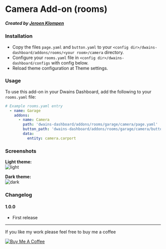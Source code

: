 # Camera Add-on (rooms)
##### Created by [Jeroen Klompen](https://github.com/klumpke/)


### Installation
- Copy the files `page.yaml` and `button.yaml` to your `<config dir>/dwains-dashboard/addons/rooms/<your room>/camera` directory.
- Configure your `rooms.yaml` file in `<config dir>/dwains-dashboard/configs` with config below.
- Reload theme configuration at Theme settings.


### Usage
To use this add-on in your Dwains Dashboard, add the following to your `rooms.yaml` file:
```yaml
# Example rooms.yaml entry
  - name: Garage
    addons:
      - name: Camera
        path: 'dwains-dashboard/addons/rooms/garage/camera/page.yaml'
        button_path: 'dwains-dashboard/addons/rooms/garage/camera/button.yaml'
        data:
          entity: camera.carport
```

### Screenshots
**Light theme:**<br>
![light](https://github.com/Klumpke/dwains-dashboard-addons/blob/master/rooms/camera/.github/screenshots/light.png "Light")

**Dark theme:**<br>
![dark](https://github.com/Klumpke/dwains-dashboard-addons/blob/master/rooms/camera/.github/screenshots/dark.png "Dark")


### Changelog
#### 1.0.0
- First release

---

If you like my work please feel free to buy me a coffee

<a href="https://www.buymeacoffee.com/klumpke" target="_blank"><img src="https://www.buymeacoffee.com/assets/img/custom_images/white_img.png" alt="Buy Me A Coffee"></a>
